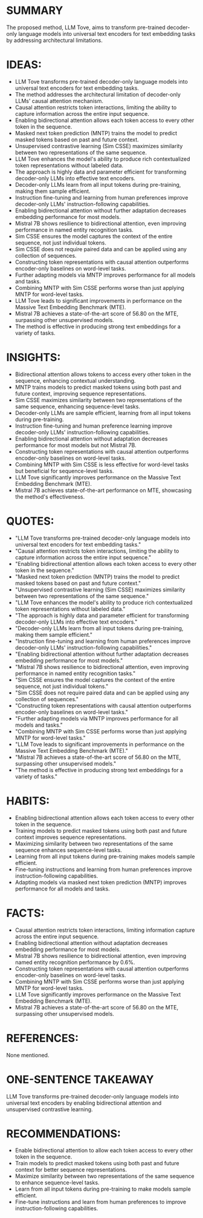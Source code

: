 # SUMMARY
The proposed method, LLM Tove, aims to transform pre-trained decoder-only language models into universal text encoders for text embedding tasks by addressing architectural limitations.

# IDEAS:
- LLM Tove transforms pre-trained decoder-only language models into universal text encoders for text embedding tasks.
- The method addresses the architectural limitation of decoder-only LLMs' causal attention mechanism.
- Causal attention restricts token interactions, limiting the ability to capture information across the entire input sequence.
- Enabling bidirectional attention allows each token access to every other token in the sequence.
- Masked next token prediction (MNTP) trains the model to predict masked tokens based on past and future context.
- Unsupervised contrastive learning (Sim CSSE) maximizes similarity between two representations of the same sequence.
- LLM Tove enhances the model's ability to produce rich contextualized token representations without labeled data.
- The approach is highly data and parameter efficient for transforming decoder-only LLMs into effective text encoders.
- Decoder-only LLMs learn from all input tokens during pre-training, making them sample efficient.
- Instruction fine-tuning and learning from human preferences improve decoder-only LLMs' instruction-following capabilities.
- Enabling bidirectional attention without further adaptation decreases embedding performance for most models.
- Mistral 7B shows resilience to bidirectional attention, even improving performance in named entity recognition tasks.
- Sim CSSE ensures the model captures the context of the entire sequence, not just individual tokens.
- Sim CSSE does not require paired data and can be applied using any collection of sequences.
- Constructing token representations with causal attention outperforms encoder-only baselines on word-level tasks.
- Further adapting models via MNTP improves performance for all models and tasks.
- Combining MNTP with Sim CSSE performs worse than just applying MNTP for word-level tasks.
- LLM Tove leads to significant improvements in performance on the Massive Text Embedding Benchmark (MTE).
- Mistral 7B achieves a state-of-the-art score of 56.80 on the MTE, surpassing other unsupervised models.
- The method is effective in producing strong text embeddings for a variety of tasks.

# INSIGHTS:
- Bidirectional attention allows tokens to access every other token in the sequence, enhancing contextual understanding.
- MNTP trains models to predict masked tokens using both past and future context, improving sequence representations.
- Sim CSSE maximizes similarity between two representations of the same sequence, enhancing sequence-level tasks.
- Decoder-only LLMs are sample efficient, learning from all input tokens during pre-training.
- Instruction fine-tuning and human preference learning improve decoder-only LLMs' instruction-following capabilities.
- Enabling bidirectional attention without adaptation decreases performance for most models but not Mistral 7B.
- Constructing token representations with causal attention outperforms encoder-only baselines on word-level tasks.
- Combining MNTP with Sim CSSE is less effective for word-level tasks but beneficial for sequence-level tasks.
- LLM Tove significantly improves performance on the Massive Text Embedding Benchmark (MTE).
- Mistral 7B achieves state-of-the-art performance on MTE, showcasing the method's effectiveness.

# QUOTES:
- "LLM Tove transforms pre-trained decoder-only language models into universal text encoders for text embedding tasks."
- "Causal attention restricts token interactions, limiting the ability to capture information across the entire input sequence."
- "Enabling bidirectional attention allows each token access to every other token in the sequence."
- "Masked next token prediction (MNTP) trains the model to predict masked tokens based on past and future context."
- "Unsupervised contrastive learning (Sim CSSE) maximizes similarity between two representations of the same sequence."
- "LLM Tove enhances the model's ability to produce rich contextualized token representations without labeled data."
- "The approach is highly data and parameter efficient for transforming decoder-only LLMs into effective text encoders."
- "Decoder-only LLMs learn from all input tokens during pre-training, making them sample efficient."
- "Instruction fine-tuning and learning from human preferences improve decoder-only LLMs' instruction-following capabilities."
- "Enabling bidirectional attention without further adaptation decreases embedding performance for most models."
- "Mistral 7B shows resilience to bidirectional attention, even improving performance in named entity recognition tasks."
- "Sim CSSE ensures the model captures the context of the entire sequence, not just individual tokens."
- "Sim CSSE does not require paired data and can be applied using any collection of sequences."
- "Constructing token representations with causal attention outperforms encoder-only baselines on word-level tasks."
- "Further adapting models via MNTP improves performance for all models and tasks."
- "Combining MNTP with Sim CSSE performs worse than just applying MNTP for word-level tasks."
- "LLM Tove leads to significant improvements in performance on the Massive Text Embedding Benchmark (MTE)."
- "Mistral 7B achieves a state-of-the-art score of 56.80 on the MTE, surpassing other unsupervised models."
- "The method is effective in producing strong text embeddings for a variety of tasks."

# HABITS:
- Enabling bidirectional attention allows each token access to every other token in the sequence.
- Training models to predict masked tokens using both past and future context improves sequence representations.
- Maximizing similarity between two representations of the same sequence enhances sequence-level tasks.
- Learning from all input tokens during pre-training makes models sample efficient.
- Fine-tuning instructions and learning from human preferences improve instruction-following capabilities.
- Adapting models via masked next token prediction (MNTP) improves performance for all models and tasks.

# FACTS:
- Causal attention restricts token interactions, limiting information capture across the entire input sequence.
- Enabling bidirectional attention without adaptation decreases embedding performance for most models.
- Mistral 7B shows resilience to bidirectional attention, even improving named entity recognition performance by 0.6%.
- Constructing token representations with causal attention outperforms encoder-only baselines on word-level tasks.
- Combining MNTP with Sim CSSE performs worse than just applying MNTP for word-level tasks.
- LLM Tove significantly improves performance on the Massive Text Embedding Benchmark (MTE).
- Mistral 7B achieves a state-of-the-art score of 56.80 on the MTE, surpassing other unsupervised models.

# REFERENCES:
None mentioned.

# ONE-SENTENCE TAKEAWAY
LLM Tove transforms pre-trained decoder-only language models into universal text encoders by enabling bidirectional attention and unsupervised contrastive learning.

# RECOMMENDATIONS:
- Enable bidirectional attention to allow each token access to every other token in the sequence.
- Train models to predict masked tokens using both past and future context for better sequence representations.
- Maximize similarity between two representations of the same sequence to enhance sequence-level tasks.
- Learn from all input tokens during pre-training to make models sample efficient.
- Fine-tune instructions and learn from human preferences to improve instruction-following capabilities.
